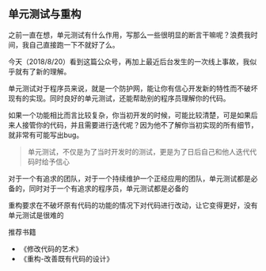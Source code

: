 ## 单元测试与重构
之前一直在想，单元测试有什么作用，写那么一些很明显的断言干嘛呢？浪费我时间，我自己直接跑一下不就好了么。

今天（2018/8/20）看到这篇公众号，再加上最近后台发生的一次线上事故，我似乎就有了新的理解。

单元测试对于程序员来说，就是一个防护网，能让你有信心开发新的特性而不破坏现有的实现。同时良好的单元测试，还能帮助别的程序员理解你的代码。

如果一个功能相比而言比较复杂，你当初开发的时候，可能比较清楚，可是如果后来人接管你的代码，并且需要进行迭代呢？因为他不了解你当初实现的所有细节，就非常有可能写出bug。

> 单元测试，不仅是为了当时开发时的测试，更是为了日后自己和他人迭代代码时给予信心

对于一个有追求的团队，对于一个持续维护一个正经应用的团队，单元测试都是必备的，同时对于一个有追求的程序员，单元测试都是必备的

重构要求在不破坏原有代码的功能的情况下对代码进行改动，让它变得更好，没有单元测试是很难的

推荐书籍
* 《修改代码的艺术》
* 《重构-改善既有代码的设计》